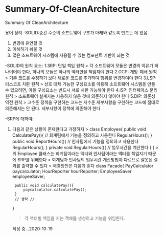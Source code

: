 # Summary-Of-CleanArchitecture
Summary Of CleanArchitecture

용어 정리
-SOLID:중간 수준의 소프트웨어 구조가 아래와 같도록 만드는 데 있음
  1. 변경에 유연할 것
  2. 이해하기 쉬울 것
  3. 많은 소프트웨어 시스템에 사용될 수 있는 컴포넌트 기반이 되는 것
  
-SOLID의 원칙 요소:
  1.SRP: 단일 책임 원칙
    > 각 소프트웨어 모듈은 변경의 이유가 하나이어야 한다, 하나의 모듈은 하나의 액터만을 책임져야 한다
  2.OCP: 개방-폐쇄 원칙
    > 기존 코드를 수정하기 보다 새로운 코드를 추가하여 행위를 변경하여야 한다
  3.LSP: 리스코프 치환 원칙
    > 상호 대체 가능한 구성요소를 이용해 소프트웨어 시스템을 만들 수 있으려면, 이들 구성요소는 반드시 서로 치환 가능해야 한다
  4.ISP: 인터페이스 분리 원칙
    > 소프트웨어 설계자는 사용하지 않은 것에 의존하지 않아야 한다
  5.DIP: 의존성 역전 원칙
    > 고수준 정책을 구현하는 코드는 저수준 세부사항을 구현하는 코드에 절대로 의존해서는 안 된다. 세부사항이 정책에 의존해야 한다
  
-SRP에 대하여:
  1. 다음과 같은 상황이 존재한다고 가정하자
    >
      class Employee{
          public void CalculatePay(){ // 회계팀에서 기능을 정의하고 사용한다
              RegularHours();
          }
          public void ReportHours(){ // 인사팀에서 기능을 정의하고 사용한다
              RegularHours();
          }
          private void RegularHours(){
              // 업무시간을 계산한다
          }
      }
    > 위 Employee 클래스는 회계팀이라는 액터와 인사팀이라는 액터를 책임지기 때문에 SRP를 위배한다
    > 회계팀과 인사팀의 업무시간 계산방법이 다르므로 잘못된 결과를 출력할 수 있다
    > 해결방안은 다음과 같다
      class Facade{
          PayCalculator paycalculator;
          HourReporter hourReporter;
          EmployeeSaver employeeSaver;
          
          public void calculatePay(){
              paycalculator.calculatePay();
          }
          // 생략 //
      }
      > 각 액터별 책임을 지는 객체를 생성하고 기능을 위임한다.
      
      
      작성 중...2020-10-19
    
